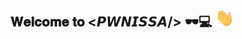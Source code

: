 <h2>𝐖𝐞𝐥𝐜𝐨𝐦𝐞 𝐭𝐨 <𝙋𝙒𝙉𝙄𝙎𝙎𝘼/> 🕶️💻 <img src="https://raw.githubusercontent.com/ABSphreak/ABSphreak/master/gifs/Hi.gif" width="30px"></h2>
